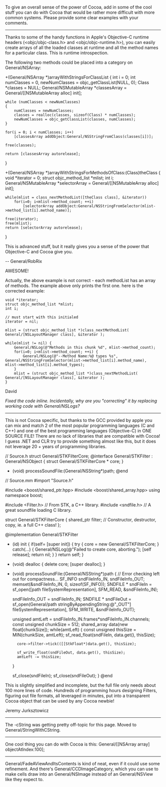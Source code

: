 To give an overall sense of the power of Cocoa, add in some of the cool stuff you can do with Cocoa that would be rather more difficult with more common systems. Please provide some clear examples with your comments.

----

Thanks to some of the handy functions in Apple's Objective-C runtime headers (<objc/objc-class.h> and <objc/objc-runtime.h>), you can easily create arrays of all the loaded classes at runtime and all the method names for a particular class.  This is runtime introspection.

The following two methods could be placed into a category on General/NSArray:

    
+(General/NSArray *)arrayWithStringsForClassList
{
	int i = 0;
	int numClasses = 0, newNumClasses = objc_getClassList(NULL, 0);
    Class *classes = NULL;
	General/NSMutableArray *classesArray = General/[[NSMutableArray alloc] init];
	
    while (numClasses < newNumClasses)
	{
        numClasses = newNumClasses;
        classes = realloc(classes, sizeof(Class) * numClasses);
        newNumClasses = objc_getClassList(classes, numClasses);
    }
	
	for(i = 0; i < numClasses; i++)
		[classesArray addObject:General/NSStringFromClass(classes[i])];
	
    free(classes);
	
	return [classesArray autorelease];
}

+(General/NSArray *)arrayWithStringsForMethodsOfClass:(Class)theClass
{
	void *iterator = 0;
	struct objc_method_list *mlist;
	int i;
	General/NSMutableArray *selectorArray = General/[[NSMutableArray alloc] init];
	
	while(mlist = class_nextMethodList([theClass class], &iterator))
		for(i=0; i<mlist->method_count; ++i)
			[selectorArray addObject:General/NSStringFromSelector(mlist->method_list[i].method_name)];
	
	free(iterator);
	free(mlist);
	return [selectorArray autorelease];
}



This is advanced stuff, but it really gives you a sense of the power that Objective-C and Cocoa give you.

-- General/RobRix

AWESOME!

Actually, the above example is not correct - each methodList has an array of methods. The example above only prints the first one. here is the corrected example:

    
	void *iterator;
	struct objc_method_list *mlist; 
	int i;

 	// must start with this initialed   
	iterator = nil;
	
	mlist = (struct objc_method_list *)class_nextMethodList( General/[NSLayoutManager class], &iterator );
	
	while(mlist != nil) {
		General/NSLog(@"Methods in this chunk %d", mlist->method_count);
		for(i=0; i<mlist->method_count; ++i) {
			General/NSLog(@"--Method Name:%@ types %s", General/NSStringFromSelector(mlist->method_list[i].method_name), mlist->method_list[i].method_types);
		}
		mlist = (struct objc_method_list *)class_nextMethodList( General/[NSLayoutManager class], &iterator );
	}


David

*Fixed the code inline. Incidentally, why are you "correcting" it by replacing working code with General/NSLog<nowiki/>s?*

----

This is not Cocoa specific, but thanks to the GCC provided by apple you can mix and match 2 of the most popular programming languages (C and C++) and one of the best programming languages (Objective-C) in ONE SOURCE FILE! There are no lack of libraries that are compatible with Cocoa! I guess .NET and CLR try to provide something almost like this, but it does not leverage 20 + years of programming libraries.

    
// Source.h
struct General/STKFilterCore;
@interface General/STKFilter : General/NSObject
{
    struct General/STKFilterCore * core;
}
- (void) processSoundFile:(General/NSString*)path;
@end

// Source.mm
#import "Source.h"

#include <boost/shared_ptr.hpp>
#include <boost/shared_array.hpp>
using namespace boost;

#include <Filter.h> // From STK, a C++ library.
#include <sndfile.h> // A great soundfile loading C library.

struct General/STKFilterCore
{
    shared_ptr<Filter> filter;
    // Constructor, destructor, copy, ie. a full C++ class!
};

@implementation General/STKFilter
- (id) init
{
    if(self= [super init]) {
        try { core = new General/STKFilterCore; } catch(...) { 
            General/NSLog(@"Failed to create core, aborting.");
            [self release];
            return nil;
        }
    }
    return self;
}
- (void) dealloc
{
    delete core;
    [super dealloc];
}
- (void) processSoundFile:(General/NSString*)path
{
    // Error checking left out for compactness...
    SF_INFO sndFileInfo_IN, sndFileInfo_OUT;
    memset(&sndFileInfo_IN, 0, sizeof(SF_INFO));
    SNDFILE * sndFileIn  = sf_open([path fileSystemRepresentation], SFM_READ, &sndFileInfo_IN);

    sndFileInfo_OUT = sndFileInfo_IN;
    SNDFILE * sndFileOut = sf_open(General/path stringByAppendingString:@"_OUT"] fileSystemRepresentation], 
        SFM_WRITE, &sndFileInfo_OUT);	

    unsigned amtLeft = sndFileInfo_IN.frames*sndFileInfo_IN.channels;
    const unsigned chunkSize = 512;
    shared_array<float> data(new float[chunkSize]);
    while(amtLeft) {
        const unsigned thisSize = MIN(chunkSize, amtLeft);
        sf_read_float(sndFileIn, data.get(), thisSize);
       
        core->filter->tick(([[StkFloat*)data.get(), thisSize);

        sf_write_float(sndFileOut, data.get(), thisSize);
        amtLeft -= thisSize;
    }
	
    sf_close(sndFileIn);
    sf_close(sndFileOut);
}
@end


This is slightly simplified and incomplete, but the full file only needs about 100 more lines of code. Hundreds of programming hours designing Filters, figuring out file formats, all leveraged in minutes, put into a transparent Cocoa object that can be used by any Cocoa newbie!

Jeremy Jurksztowicz

----

The     -cString was getting pretty off-topic for this page. Moved to General/StringWithCString.

----

One cool thing you can do with Cocoa is this:
    General/[[NSArray array] objectAtIndex:100];

----
General/FadeAViewAndItsContents is kind of neat, even if it could use some refinement. And there's General/CCDImageCategory, which you can use to make cells draw into an General/NSImage instead of an General/NSView like they expect to.
